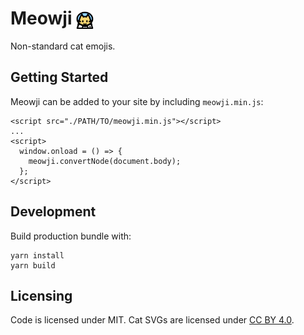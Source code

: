 # Meowji <img src="./src/assets/astroCat.svg" style="height: 1em; user-select: none; pointer-events: none; vertical-align: middle;" /> 

Non-standard cat emojis.

## Getting Started

Meowji can be added to your site by including `meowji.min.js`:

```
<script src="./PATH/TO/meowji.min.js"></script>
...
<script>
  window.onload = () => {
    meowji.convertNode(document.body);
  };
</script>
```

## Development

Build production bundle with:

```
yarn install
yarn build
```

## Licensing

Code is licensed under MIT. Cat SVGs are licensed under [CC BY 4.0](https://creativecommons.org/licenses/by/4.0/).
